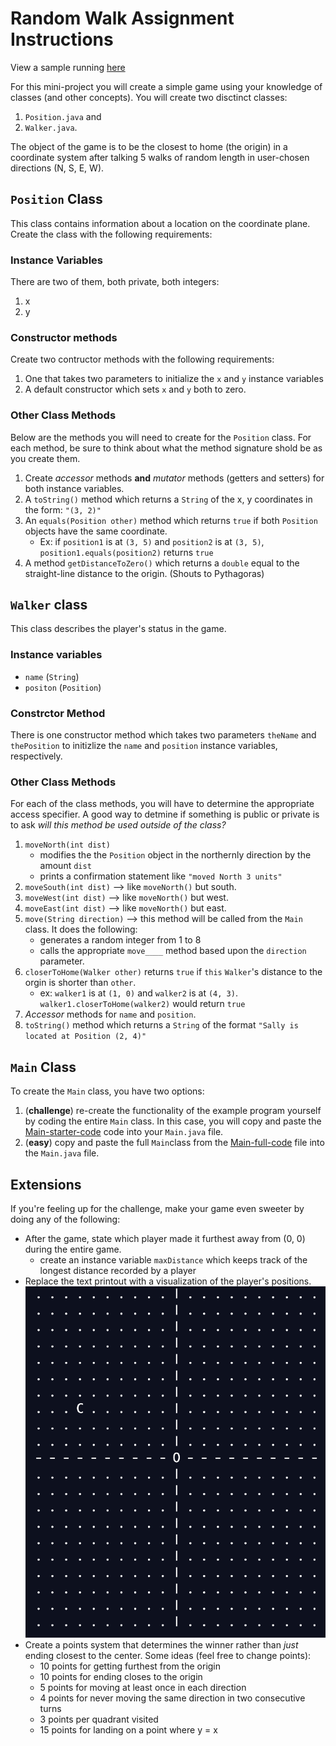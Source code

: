 # Random Walk Assignment Instructions

View a sample running [here](https://codehs.com/sandbox/stefanfritz/walkers-and-position-proj-1/run)

For this mini-project you will create a simple game using your knowledge of classes (and other concepts). You will create two disctinct classes:
1. `Position.java` and
2. `Walker.java`.

The object of the game is to be the closest to home (the origin) in a coordinate system after talking 5 walks of random length in user-chosen directions (N, S, E, W).

## `Position` Class

This class contains information about a location on the coordinate plane. Create the class with the following requirements:

### Instance Variables

There are two of them, both private, both integers:

1. x
2. y

### Constructor methods

Create two contructor methods with the following requirements:

1. One that takes two parameters to initialize the `x` and `y` instance variables
2. A default constructor which sets `x` and `y` both to zero.

### Other Class Methods

Below are the methods you will need to create for the `Position` class. For each method, be sure to think about what the method signature shold be as you create them. 

1. Create *accessor* methods **and** *mutator* methods (getters and setters) for both instance variables.
2. A `toString()` method which returns a `String` of the x, y coordinates in the form: `"(3, 2)"`
3. An `equals(Position other)` method which returns `true` if both `Position` objects have the same coordinate.
   - Ex: if `position1` is at `(3, 5)` and `position2` is at `(3, 5)`, `position1.equals(position2)` returns `true`
5. A method `getDistanceToZero()` which returns a `double` equal to the straight-line distance to the origin. (Shouts to Pythagoras)

## `Walker` class

This class describes the player's status in the game.

### Instance variables

- `name` (`String`)
- `positon` (`Position`)

### Constrctor Method

There is one constructor method which takes two parameters `theName` and `thePosition` to initizlize the `name` and `position` instance variables, respectively.

### Other Class Methods

For each of the class methods, you will have to determine the appropriate access specifier. A good way to detmine if something is public or private is to ask *will this method be used outside of the class?*

1. `moveNorth(int dist)`
   - modifies the the `Position` object in the northernly direction by the amount `dist`
   - prints a confirmation statement like `"moved North 3 units"`
3. `moveSouth(int dist)` --> like `moveNorth()` but south.
4. `moveWest(int dist)` --> like `moveNorth()` but west.
5. `moveEast(int dist)` --> like `moveNorth()` but east.
6. `move(String direction)` --> this method will be called from the `Main` class. It does the following:
   - generates a random integer from 1 to 8
   - calls the appropriate `move____` method based upon the `direction` parameter.
8. `closerToHome(Walker other)` returns `true` if `this` `Walker`'s distance to the orgin is shorter than `other`.
   - ex: `walker1` is at `(1, 0)` and `walker2` is at `(4, 3)`. `walker1.closerToHome(walker2)` would return `true`
10. *Accessor* methods for `name` and `position`.
11. `toString()` method which returns a `String` of the format `"Sally is located at Position (2, 4)"`

## `Main` Class

To create the `Main` class, you have two options:

1. (**challenge**) re-create the functionality of the example program yourself by coding the entire `Main` class. In this case, you will copy and paste the [Main-starter-code](Main-starter-code.md) code into your `Main.java` file.
2. (**easy**) copy and paste the full `Main`class from the [Main-full-code](Main-full-code.md) file into the `Main.java` file.

## Extensions

If you're feeling up for the challenge, make your game even sweeter by doing any of the following:

- After the game, state which player made it furthest away from (0, 0) during the entire game.
    - create an instance variable `maxDistance` which keeps track of the longest distance recorded by a player
- Replace the text printout with a visualization of the player's positions. ![grid visual](assets/grid.png)
- Create a points system that determines the winner rather than *just* ending closest to the center. Some ideas (feel free to change points):
    - 10 points for getting furthest from the origin
    - 10 points for ending closes to the origin
    - 5 points for moving at least once in each direction
    - 4 points for never moving the same direction in two consecutive turns
    - 3 points per quadrant visited
    - 15 points for landing on a point where y = x
